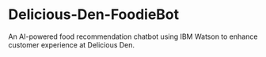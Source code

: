 # Delicious-Den-FoodieBot
An AI-powered food recommendation chatbot using IBM Watson to enhance customer experience at Delicious Den.
